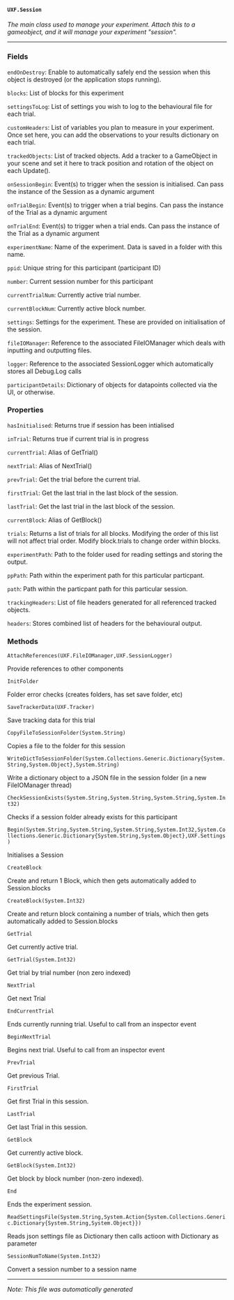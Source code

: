 #### `UXF.Session`
*The main class used to manage your experiment. Attach this to a gameobject, and it will manage your experiment "session".*
---
### Fields
`endOnDestroy`: Enable to automatically safely end the session when this object is destroyed (or the application stops running).
`blocks`: List of blocks for this experiment
`settingsToLog`: List of settings you wish to log to the behavioural file for each trial.
`customHeaders`: List of variables you plan to measure in your experiment. Once set here, you can add the observations to your results dictionary on each trial.
`trackedObjects`: List of tracked objects. Add a tracker to a GameObject in your scene and set it here to track position and rotation of the object on each Update().
`onSessionBegin`: Event(s) to trigger when the session is initialised. Can pass the instance of the Session as a dynamic argument
`onTrialBegin`: Event(s) to trigger when a trial begins. Can pass the instance of the Trial as a dynamic argument
`onTrialEnd`: Event(s) to trigger when a trial ends. Can pass the instance of the Trial as a dynamic argument
`experimentName`: Name of the experiment. Data is saved in a folder with this name.
`ppid`: Unique string for this participant (participant ID)
`number`: Current session number for this participant
`currentTrialNum`: Currently active trial number.
`currentBlockNum`: Currently active block number.
`settings`: Settings for the experiment. These are provided on initialisation of the session.
`fileIOManager`: Reference to the associated FileIOManager which deals with inputting and outputting files.
`logger`: Reference to the associated SessionLogger which automatically stores all Debug.Log calls
`participantDetails`: Dictionary of objects for datapoints collected via the UI, or otherwise.
### Properties
`hasInitialised`: Returns true if session has been intialised
`inTrial`: Returns true if current trial is in progress
`currentTrial`: Alias of GetTrial()
`nextTrial`: Alias of NextTrial()
`prevTrial`: Get the trial before the current trial.
`firstTrial`: Get the last trial in the last block of the session.
`lastTrial`: Get the last trial in the last block of the session.
`currentBlock`: Alias of GetBlock()
`trials`: Returns a list of trials for all blocks.  Modifying the order of this list will not affect trial order. Modify block.trials to change order within blocks.
`experimentPath`: Path to the folder used for reading settings and storing the output.
`ppPath`: Path within the experiment path for this particular particpant.
`path`: Path within the particpant path for this particular session.
`trackingHeaders`: List of file headers generated for all referenced tracked objects.
`headers`: Stores combined list of headers for the behavioural output.
### Methods
`AttachReferences(UXF.FileIOManager,UXF.SessionLogger)`
Provide references to other components
`InitFolder`
Folder error checks (creates folders, has set save folder, etc)
`SaveTrackerData(UXF.Tracker)`
Save tracking data for this trial
`CopyFileToSessionFolder(System.String)`
Copies a file to the folder for this session
`WriteDictToSessionFolder(System.Collections.Generic.Dictionary{System.String,System.Object},System.String)`
Write a dictionary object to a JSON file in the session folder (in a new FileIOManager thread)
`CheckSessionExists(System.String,System.String,System.String,System.Int32)`
Checks if a session folder already exists for this participant
`Begin(System.String,System.String,System.String,System.Int32,System.Collections.Generic.Dictionary{System.String,System.Object},UXF.Settings)`
Initialises a Session
`CreateBlock`
Create and return 1 Block, which then gets automatically added to Session.blocks
`CreateBlock(System.Int32)`
Create and return block containing a number of trials, which then gets automatically added to Session.blocks
`GetTrial`
Get currently active trial.
`GetTrial(System.Int32)`
Get trial by trial number (non zero indexed)
`NextTrial`
Get next Trial
`EndCurrentTrial`
Ends currently running trial. Useful to call from an inspector event
`BeginNextTrial`
Begins next trial. Useful to call from an inspector event
`PrevTrial`
Get previous Trial.
`FirstTrial`
Get first Trial in this session.
`LastTrial`
Get last Trial in this session.
`GetBlock`
Get currently active block.
`GetBlock(System.Int32)`
Get block by block number (non-zero indexed).
`End`
Ends the experiment session.
`ReadSettingsFile(System.String,System.Action{System.Collections.Generic.Dictionary{System.String,System.Object}})`
Reads json settings file as Dictionary then calls actioon with Dictionary as parameter
`SessionNumToName(System.Int32)`
Convert a session number to a session name
---
*Note: This file was automatically generated*
